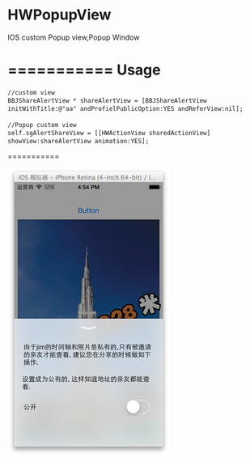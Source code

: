 HWPopupView
===========

IOS custom Popup view,Popup Window

===========
Usage
===========
    //custom view
    BBJShareAlertView * shareAlertView = [BBJShareAlertView initWithTitle:@"aa" andProfielPublicOption:YES andReferView:nil];
        
    //Popup custom view
    self.sgAlertShareView = [[HWActionView sharedActionView] showView:shareAlertView animation:YES];

===========

![Alt text](https://raw.githubusercontent.com/HaleyWang/HWPopupView/master/2014-07-29_16_opt.png "HWPopupView")


